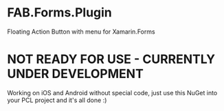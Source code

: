 # FAB.Forms.Plugin
Floating Action Button with menu for Xamarin.Forms

# NOT READY FOR USE - CURRENTLY UNDER DEVELOPMENT

Working on iOS and Android without special code, just use this NuGet into your PCL project and it's all done :)
